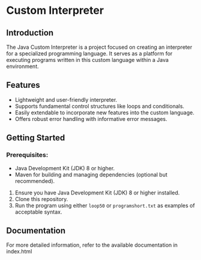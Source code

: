 # Custom Interpreter

## Introduction

The Java Custom Interpreter is a project focused on creating an interpreter for a specialized programming language. It serves as a platform for executing programs written in this custom language within a Java environment.

## Features

- Lightweight and user-friendly interpreter.
- Supports fundamental control structures like loops and conditionals.
- Easily extendable to incorporate new features into the custom language.
- Offers robust error handling with informative error messages.

## Getting Started

### Prerequisites:

- Java Development Kit (JDK) 8 or higher.
- Maven for building and managing dependencies (optional but recommended).

1. Ensure you have Java Development Kit (JDK) 8 or higher installed.
2. Clone this repository.
3. Run the program using either `loop50` or `programshort.txt` as examples of acceptable syntax.

## Documentation

For more detailed information, refer to the available documentation in index.html 
